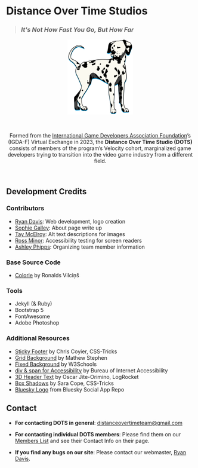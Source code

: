 # Distance Over Time Studios
> ### _It's Not How Fast You Go, But How Far_
<p align="center">
<img src="https://github.com/Distance-Over-Time/distance-over-time.github.io/blob/main/assets/images/dalmatian2.png" alt="alt text" width="35%" height="35%">
</p>
</br>
<p align="center">
Formed from the <a href="https://www.igdafoundation.org/virtualexchange">International Game Developers Association Foundation</a>’s (IGDA-F) Virtual Exchange in 2023, the <strong>Distance Over Time Studio (DOTS)</strong> consists of members of the program’s Velocity cohort, marginalized game developers trying to transition into the video game industry from a different field.
</p>
</br>

## Development Credits
### Contributors
- [Ryan Davis](https://distance-over-time.github.io/ryan-davis): Web development, logo creation
- [Sophie Galley](https://distance-over-time.github.io/sophie-galley): About page write up
- [Tay McElroy](https://distance-over-time.github.io/taylor-mcelroy): Alt text descriptions for images
- [Ross Minor](https://distance-over-time.github.io/ross-minor): Accessibility testing for screen readers
- [Ashley Phipps](https://distance-over-time.github.io/ashley-phipps): Organizing team member information

### Base Source Code
- [Colorie](https://github.com/ronv/colorie) by Ronalds Vilciņš

### Tools
- Jekyll (& Ruby)
- Bootstrap 5
- FontAwesome
- Adobe Photoshop

### Additional Resources
- [Sticky Footer](https://css-tricks.com/couple-takes-sticky-footer/) by Chris Coyier, CSS-Tricks
- [Grid Background](https://stackoverflow.com/a/25709375) by Mathew Stephen
- [Fixed Background](https://www.w3schools.com/cssref/pr_background-attachment.php) by W3Schools
- [div & span for Accessibility](https://www.boia.org/blog/accessibility-tips-using-the-div-and-span-elements) by Bureau of Internet Accessibility
- [3D Header Text](https://blog.logrocket.com/five-cool-css-header-styles-with-cross-browser-compatibility/) by Oscar Jite-Orimino, LogRocket
- [Box Shadows](https://css-tricks.com/almanac/properties/b/box-shadow/) by Sara Cope, CSS-Tricks
- [Bluesky Logo](https://github.com/bluesky-social/social-app/blob/main/assets/favicon.png) from Bluesky Social App Repo

## Contact
- **For contacting DOTS in general**: [distanceovertimeteam@gmail.com](mailto:distanceovertimeteam@gmail.com)

- **For contacting individual DOTS members**: Please find them on our [Members List](https://distance-over-time.github.io/members) and see their Contact Info on their page.

- **If you find any bugs on our site**: Please contact our webmaster, [Ryan Davis](https://github.com/DataIsGone).
